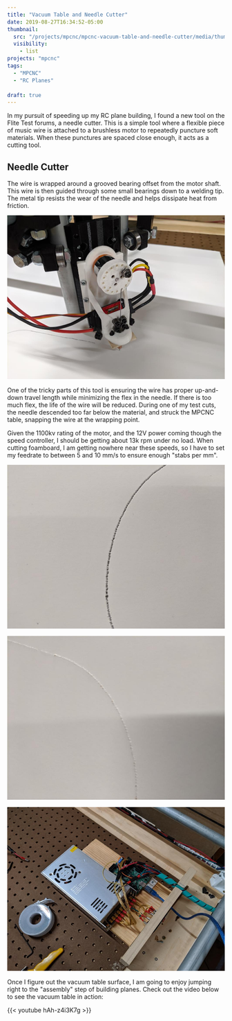 ```yaml
---
title: "Vacuum Table and Needle Cutter"
date: 2019-08-27T16:34:52-05:00
thumbnail:
  src: "/projects/mpcnc/mpcnc-vacuum-table-and-needle-cutter/media/thumb.jpg"
  visibility:
    - list
projects: "mpcnc"
tags:
  - "MPCNC"
  - "RC Planes"

draft: true
---
```


In my pursuit of speeding up my RC plane building, I found a new tool on the Flite Test forums, a needle cutter. This is a simple tool where a flexible piece of music wire is attached to a brushless motor to repeatedly puncture soft materials. When these punctures are spaced close enough, it acts as a cutting tool.

<!--more-->
## Needle Cutter

The wire is wrapped around a grooved bearing offset from the motor shaft. This wire is then guided through some small bearings down to a welding tip. The metal tip resists the wear of the needle and helps dissipate heat from friction.

![Needle Cutter](media/08mvtanc02.jpg)

One of the tricky parts of this tool is ensuring the wire has proper up-and-down travel length while minimizing the flex in the needle. If there is too much flex, the life of the wire will be reduced. During one of my test cuts, the needle descended too far below the material, and struck the MPCNC table, snapping the wire at the wrapping point.

Given the 1100kv rating of the motor, and the 12V power coming though the speed controller, I should be getting about 13k rpm under no load. When cutting foamboard, I am getting nowhere near these speeds, so I have to set my feedrate to between 5 and 10 mm/s to ensure enough "stabs per mm".

![Front Cut](media/08mvtanc03.jpg)

![Back Cut](media/08mvtanc04.jpg)

![New Electronics](media/08mvtanc01.jpg)


Once I figure out the vacuum table surface, I am going to enjoy jumping right to the "assembly" step of building planes. Check out the video below to see the vacuum table in action:

{{< youtube hAh-z4i3K7g >}}<p></p>